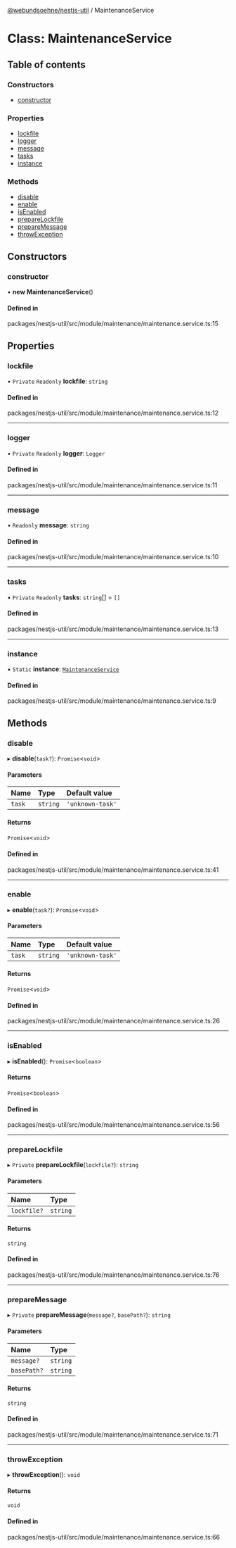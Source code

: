 [@webundsoehne/nestjs-util](../README.md) / MaintenanceService

# Class: MaintenanceService

## Table of contents

### Constructors

- [constructor](MaintenanceService.md#constructor)

### Properties

- [lockfile](MaintenanceService.md#lockfile)
- [logger](MaintenanceService.md#logger)
- [message](MaintenanceService.md#message)
- [tasks](MaintenanceService.md#tasks)
- [instance](MaintenanceService.md#instance)

### Methods

- [disable](MaintenanceService.md#disable)
- [enable](MaintenanceService.md#enable)
- [isEnabled](MaintenanceService.md#isenabled)
- [prepareLockfile](MaintenanceService.md#preparelockfile)
- [prepareMessage](MaintenanceService.md#preparemessage)
- [throwException](MaintenanceService.md#throwexception)

## Constructors

### constructor

• **new MaintenanceService**()

#### Defined in

packages/nestjs-util/src/module/maintenance/maintenance.service.ts:15

## Properties

### lockfile

• `Private` `Readonly` **lockfile**: `string`

#### Defined in

packages/nestjs-util/src/module/maintenance/maintenance.service.ts:12

---

### logger

• `Private` `Readonly` **logger**: `Logger`

#### Defined in

packages/nestjs-util/src/module/maintenance/maintenance.service.ts:11

---

### message

• `Readonly` **message**: `string`

#### Defined in

packages/nestjs-util/src/module/maintenance/maintenance.service.ts:10

---

### tasks

• `Private` `Readonly` **tasks**: `string`[] = `[]`

#### Defined in

packages/nestjs-util/src/module/maintenance/maintenance.service.ts:13

---

### instance

▪ `Static` **instance**: [`MaintenanceService`](MaintenanceService.md)

#### Defined in

packages/nestjs-util/src/module/maintenance/maintenance.service.ts:9

## Methods

### disable

▸ **disable**(`task?`): `Promise`<`void`\>

#### Parameters

| Name   | Type     | Default value    |
| :----- | :------- | :--------------- |
| `task` | `string` | `'unknown-task'` |

#### Returns

`Promise`<`void`\>

#### Defined in

packages/nestjs-util/src/module/maintenance/maintenance.service.ts:41

---

### enable

▸ **enable**(`task?`): `Promise`<`void`\>

#### Parameters

| Name   | Type     | Default value    |
| :----- | :------- | :--------------- |
| `task` | `string` | `'unknown-task'` |

#### Returns

`Promise`<`void`\>

#### Defined in

packages/nestjs-util/src/module/maintenance/maintenance.service.ts:26

---

### isEnabled

▸ **isEnabled**(): `Promise`<`boolean`\>

#### Returns

`Promise`<`boolean`\>

#### Defined in

packages/nestjs-util/src/module/maintenance/maintenance.service.ts:56

---

### prepareLockfile

▸ `Private` **prepareLockfile**(`lockfile?`): `string`

#### Parameters

| Name        | Type     |
| :---------- | :------- |
| `lockfile?` | `string` |

#### Returns

`string`

#### Defined in

packages/nestjs-util/src/module/maintenance/maintenance.service.ts:76

---

### prepareMessage

▸ `Private` **prepareMessage**(`message?`, `basePath?`): `string`

#### Parameters

| Name        | Type     |
| :---------- | :------- |
| `message?`  | `string` |
| `basePath?` | `string` |

#### Returns

`string`

#### Defined in

packages/nestjs-util/src/module/maintenance/maintenance.service.ts:71

---

### throwException

▸ **throwException**(): `void`

#### Returns

`void`

#### Defined in

packages/nestjs-util/src/module/maintenance/maintenance.service.ts:66
